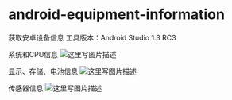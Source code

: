 # android-equipment-information
获取安卓设备信息
工具版本：Android Studio 1.3 RC3

系统和CPU信息
![这里写图片描述](http://img.blog.csdn.net/20150730140836412)

显示、存储、电池信息
![这里写图片描述](http://img.blog.csdn.net/20150730141040874)

传感器信息
![这里写图片描述](http://img.blog.csdn.net/20150730140946425)